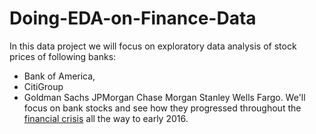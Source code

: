 # Doing-EDA-on-Finance-Data
In this data project we will focus on exploratory data analysis of stock prices of following banks:
* Bank of America,
* CitiGroup
* Goldman Sachs
JPMorgan Chase
Morgan Stanley
Wells Fargo.
We'll focus on bank stocks and see how they progressed throughout the [financial crisis](https://en.wikipedia.org/wiki/Financial_crisis_of_2007%E2%80%9308) all the way to early 2016.
